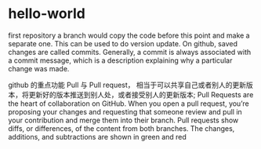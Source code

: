 # hello-world
first repository
a branch would copy the code before this point and make a separate one. This can be used to do version update.
On github, saved changes are called commits. Generally, a commit is always associated with a commit message, which is a description 
explaining why a particular change was made.

github 的重点功能 Pull 与 Pull request， 相当于可以共享自己或者别人的更新版本，将更新好的版本推送到别人处，或者接受别人的更新版本;
Pull Requests are the heart of collaboration on GitHub. When you open a pull request, you’re proposing your changes and requesting that someone review and pull in your contribution and merge them into their branch. Pull requests show diffs, or differences, of the content from both branches. The changes, additions, and subtractions are shown in green and red
